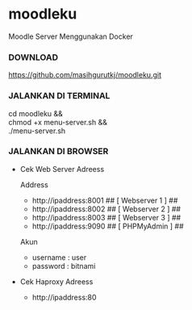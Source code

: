 # moodleku
Moodle Server Menggunakan Docker 

### DOWNLOAD  ###
https://github.com/masihgurutkj/moodleku.git

### JALANKAN DI TERMINAL  ###
cd moodleku && \
chmod +x menu-server.sh && \
./menu-server.sh 

### JALANKAN DI BROWSER ###
+ Cek Web Server Adreess 

  Address
    - http://ipaddress:8001      ## [ Webserver 1 ] ##
    - http://ipaddress:8002      ## [ Webserver 2 ] ##
    - http://ipaddress:8003      ## [ Webserver 3 ] ##
    - http://ipaddress:9090      ## [ PHPMyAdmin ] ##

  Akun
    - username : user
    - password : bitnami
      
+ Cek Haproxy Adreess 
  - http://ipaddress:80


